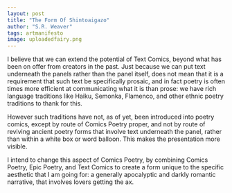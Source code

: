 ```yaml
---
layout: post
title: "The Form Of Shintoaigazo"
author: "S.R. Weaver"
tags: artmanifesto
image: uploadedfairy.png
---
```

I believe that we can extend the potential of Text Comics, beyond what has been on offer from creators in the past. Just because we can put text underneath the panels rather than the panel itself, does not mean that it is a requirement that such text be specifically prosaic, and in fact poetry is often times more efficient at communicating what it is than prose: we have rich language traditions like Haiku, Semonka, Flamenco, and other ethnic poetry traditions to thank for this.

However such traditions have not, as of yet, been introduced into poetry comics, except by route of Comics Poetry proper, and not by route of reviving ancient poetry forms that involve text underneath the panel, rather than within a white box or word balloon. This makes the presentation more visible.

I intend to change this aspect of Comics Poetry, by combining Comics Poetry, Epic Poetry, and Text Comics to create a form unique to the specific aesthetic that I am going for: a generally apocalyptic and darkly romantic narrative, that involves lovers getting the ax.
